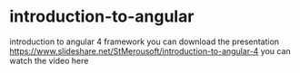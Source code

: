 # introduction-to-angular
introduction to angular 4 framework
you can download the presentation 
https://www.slideshare.net/StMerousoft/introduction-to-angular-4
you can watch the video here

